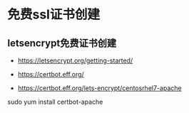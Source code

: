 # 免费ssl证书创建

## letsencrypt免费证书创建

- https://letsencrypt.org/getting-started/

- https://certbot.eff.org/

- https://certbot.eff.org/lets-encrypt/centosrhel7-apache

sudo yum install certbot-apache